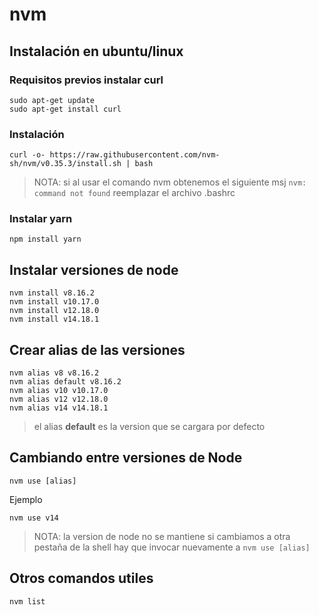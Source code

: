 # nvm

## Instalación en ubuntu/linux

### Requisitos previos instalar **curl**

	sudo apt-get update
	sudo apt-get install curl

### Instalación
	
	curl -o- https://raw.githubusercontent.com/nvm-sh/nvm/v0.35.3/install.sh | bash

> NOTA: si al usar el comando nvm obtenemos el siguiente msj `nvm: command not found` reemplazar el archivo .bashrc

### Instalar yarn

	npm install yarn
	
## Instalar versiones de node

	nvm install v8.16.2
	nvm install v10.17.0
	nvm install v12.18.0
	nvm install v14.18.1
	
## Crear alias de las versiones

	nvm alias v8 v8.16.2
	nvm alias default v8.16.2
	nvm alias v10 v10.17.0
	nvm alias v12 v12.18.0
	nvm alias v14 v14.18.1
	
> el alias **default** es la version que se cargara por defecto
	
## Cambiando entre versiones de Node

	nvm use [alias]

Ejemplo

	nvm use v14
	
> NOTA: la version de node no se mantiene si cambiamos a otra pestaña de la shell hay que invocar nuevamente a `nvm use [alias]`
	
## Otros comandos utiles

	nvm list
	